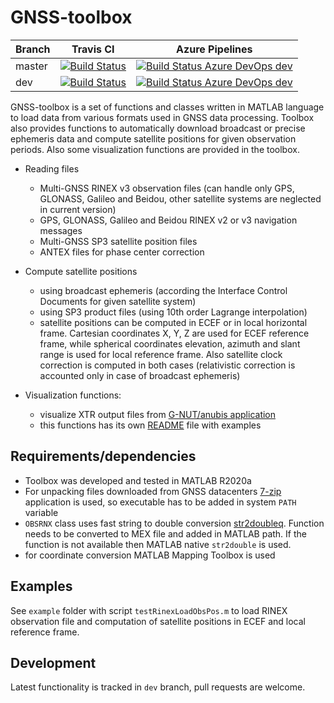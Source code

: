 # GNSS-toolbox 

| Branch | Travis CI | Azure Pipelines |
| ----------- | ----------- | ----------- |
| master |[![Build Status](https://travis-ci.com/spanikp/GNSS-toolbox.svg?branch=master)](https://travis-ci.com/spanikp/GNSS-toolbox)|[![Build Status Azure DevOps dev](https://dev.azure.com/spanikp/GNSS-toolbox/_apis/build/status/spanikp.GNSS-toolbox?branchName=master)](https://dev.azure.com/spanikp/GNSS-toolbox/_build?definitionId=2&_a=summary&view=branches)
| dev |[![Build Status](https://travis-ci.com/spanikp/GNSS-toolbox.svg?branch=dev)](https://travis-ci.com/spanikp/GNSS-toolbox)| [![Build Status Azure DevOps dev](https://dev.azure.com/spanikp/GNSS-toolbox/_apis/build/status/spanikp.GNSS-toolbox?branchName=dev)](https://dev.azure.com/spanikp/GNSS-toolbox/_build?definitionId=2&_a=summary&view=branches)

GNSS-toolbox is a set of functions and classes written in MATLAB language to load data from various formats used in GNSS data processing. Toolbox also provides functions to automatically download broadcast or precise ephemeris data and compute satellite positions for given observation periods. Also some visualization functions are provided in the toolbox.

* Reading files
  * Multi-GNSS RINEX v3 observation files (can handle only GPS, GLONASS, Galileo and Beidou, other satellite systems are neglected in current version)
  * GPS, GLONASS, Galileo and Beidou RINEX v2 or v3 navigation messages
  * Multi-GNSS SP3 satellite position files
  * ANTEX files for phase center correction

* Compute satellite positions
  * using broadcast ephemeris (according the Interface Control Documents for given satellite system)
  * using SP3 product files (using 10th order Lagrange interpolation)
  * satellite positions can be computed in ECEF or in local horizontal frame. Cartesian coordinates X, Y, Z are used for ECEF reference frame, while spherical coordinates elevation, azimuth and slant range is used for local reference frame. Also satellite clock correction is computed in both cases (relativistic correction is accounted only in case of broadcast ephemeris)
  
* Visualization functions:
  * visualize XTR output files from [G-NUT/anubis application](https://www.pecny.cz/GOP/index.php/gnss/sw/anubis) 
  * this functions has its own [README](src/xtr-utils/README.md) file with examples

## Requirements/dependencies

* Toolbox was developed and tested in MATLAB R2020a
* For unpacking files downloaded from GNSS datacenters [7-zip](https://www.7-zip.org/download.html) application is used, so executable has to be added in system `PATH` variable
* `OBSRNX` class uses fast string to double conversion [str2doubleq](https://www.mathworks.com/matlabcentral/fileexchange/28893-fast-string-to-double-conversion). Function needs to be converted to MEX file and added in MATLAB path. If the function is not available then MATLAB native `str2double` is used.
* for coordinate conversion MATLAB Mapping Toolbox is used

## Examples
See `example` folder with script `testRinexLoadObsPos.m` to load RINEX observation file and computation of satellite positions in ECEF and local reference frame. 

## Development
Latest functionality is tracked in `dev` branch, pull requests are welcome.

